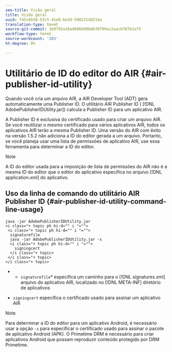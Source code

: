 ```yaml
---
seo-title: Visão geral
title: Visão geral
uuid: f45c6b58-53c5-41e0-be3d-590231dd214a
translation-type: tm+mt
source-git-commit: 1b9792a10ad606b99b6639799ac2aacb707b2af5
workflow-type: tm+mt
source-wordcount: '203'
ht-degree: 0%

---
```



# Utilitário de ID do editor do AIR {#air-publisher-id-utility}

Quando você cria um arquivo AIR, a AIR Developer Tool (ADT) gera automaticamente uma Publisher ID. O utilitário AIR Publisher ID ( [!DNL AdobePublisherIDUtility.jar]) calcula a Publisher ID para um aplicativo AIR.

A Publisher ID é exclusiva do certificado usado para criar um arquivo AIR. Se você reutilizar o mesmo certificado para vários aplicativos AIR, todos os aplicativos AIR terão a mesma Publisher ID. Uma versão do AIR com êxito na versão 1.5.2 não adiciona a ID do editor gerada a um arquivo. Portanto, se você planeja usar uma lista de permissões de aplicativo AIR, use essa ferramenta para determinar a ID do editor.

>[!NOTE]
>
>A ID do editor usada para a imposição de lista de permissões do AIR não é a mesma ID do editor que o editor do aplicativo especifica no arquivo [!DNL application.xml] do aplicativo.

## Uso da linha de comando do utilitário AIR Publisher ID {#air-publisher-id-utility-command-line-usage}

```
java -jar AdobePublisherIDUtility.jar 
<i class="+ topic ph hi-d="" i "="">
 <i class="+ topic ph hi-d="" i "="">
  signaturefile 
  java -jar AdobePublisherIDUtility.jar -s 
  <i class="+ topic ph hi-d="" i "="">
    signingcert
  </i class="+ topic>
 </i class="+ topic>
</i class="+ topic>
```

* 
   * `signaturefile`* especifica um caminho para o  [!DNL signatures.xml] arquivo do aplicativo AIR, localizado no  [!DNL META-INF] diretório de aplicativos

* `signingcert` especifica o certificado usado para assinar um aplicativo AIR

>[!NOTE]
>
>Para determinar a ID do editor para um aplicativo Android, é necessário usar a opção `-s` para especificar o certificado usado para assinar o pacote de aplicativo Android (APK). O Primetime DRM é necessário para criar aplicativos Android que possam reproduzir conteúdo protegido por DRM Primetime.